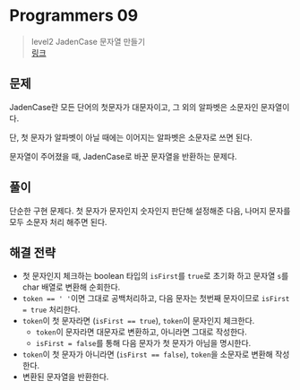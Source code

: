 # Programmers 09

> level2 JadenCase 문자열 만들기
> <br/>
> [링크](https://school.programmers.co.kr/learn/courses/30/lessons/12951)

## 문제

JadenCase란 모든 단어의 첫문자가 대문자이고, 그 외의 알파벳은 소문자인 문자열이다.

단, 첫 문자가 알파벳이 아닐 때에는 이어지는 알파벳은 소문자로 쓰면 된다.

문자열이 주어졌을 때, JadenCase로 바꾼 문자열을 반환하는 문제다.

## 풀이

단순한 구현 문제다. 첫 문자가 문자인지 숫자인지 판단해 설정해준 다음, 나머지 문자를 모두 소문자 처리 해주면 된다.

## 해결 전략

- 첫 문자인지 체크하는 boolean 타입의 `isFirst`를 `true`로 초기화 하고 문자열 `s`를 char 배열로 변환해 순회한다.
- `token == ' '`이면 그대로 공백처리하고, 다음 문자는 첫번째 문자이므로 `isFirst = true` 처리한다.
- `token`이 첫 문자라면 (`isFirst == true`), `token`이 문자인지 체크한다.
    - `token`이 문자라면 대문자로 변환하고, 아니라면 그대로 작성한다.
    - `isFirst = false`를 통해 다음 문자가 첫 문자가 아님을 명시한다.
- `token`이 첫 문자가 아니라면 (`isFirst == false`), `token`을 소문자로 변환해 작성한다.
- 변환된 문자열을 반환한다.